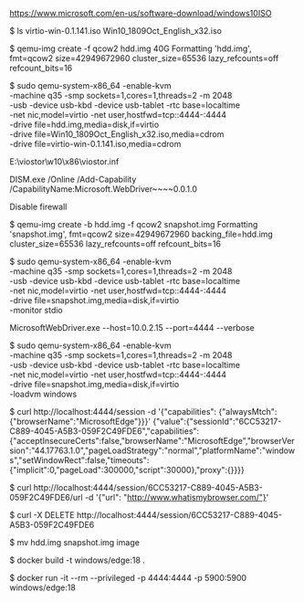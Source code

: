 
https://www.microsoft.com/en-us/software-download/windows10ISO


$ ls
virtio-win-0.1.141.iso  Win10_1809Oct_English_x32.iso

$ qemu-img create -f qcow2 hdd.img 40G
Formatting 'hdd.img', fmt=qcow2 size=42949672960 cluster_size=65536 lazy_refcounts=off refcount_bits=16

$ sudo qemu-system-x86_64 -enable-kvm \
        -machine q35 -smp sockets=1,cores=1,threads=2 -m 2048 \
        -usb -device usb-kbd -device usb-tablet -rtc base=localtime \
        -net nic,model=virtio -net user,hostfwd=tcp::4444-:4444 \
        -drive file=hdd.img,media=disk,if=virtio \
        -drive file=Win10_1809Oct_English_x32.iso,media=cdrom \
        -drive file=virtio-win-0.1.141.iso,media=cdrom 

E:\viostor\w10\x86\viostor.inf

DISM.exe /Online /Add-Capability /CapabilityName:Microsoft.WebDriver~~~~0.0.1.0

Disable firewall

$ qemu-img create -b hdd.img -f qcow2 snapshot.img
Formatting 'snapshot.img', fmt=qcow2 size=42949672960 backing_file=hdd.img cluster_size=65536 lazy_refcounts=off refcount_bits=16

$ sudo qemu-system-x86_64 -enable-kvm \
        -machine q35 -smp sockets=1,cores=1,threads=2 -m 2048 \
        -usb -device usb-kbd -device usb-tablet -rtc base=localtime \
        -net nic,model=virtio -net user,hostfwd=tcp::4444-:4444 \
        -drive file=snapshot.img,media=disk,if=virtio \
        -monitor stdio

MicrosoftWebDriver.exe --host=10.0.2.15 --port=4444 --verbose

$ sudo qemu-system-x86_64 -enable-kvm \
        -machine q35 -smp sockets=1,cores=1,threads=2 -m 2048 \
        -usb -device usb-kbd -device usb-tablet -rtc base=localtime \
        -net nic,model=virtio -net user,hostfwd=tcp::4444-:4444 \
        -drive file=snapshot.img,media=disk,if=virtio \
        -loadvm windows

$ curl http://localhost:4444/session -d  '{"capabilities": {"alwaysMtch": {"browserName":"MicrosoftEdge"}}}'
{"value":{"sessionId":"6CC53217-C889-4045-A5B3-059F2C49FDE6","capabilities":{"acceptInsecureCerts":false,"browserName":"MicrosoftEdge","browserVersion":"44.17763.1.0","pageLoadStrategy":"normal","platformName":"windows","setWindowRect":false,"timeouts":{"implicit":0,"pageLoad":300000,"script":30000},"proxy":{}}}}

$ curl http://localhost:4444/session/6CC53217-C889-4045-A5B3-059F2C49FDE6/url -d  '{"url": "http://www.whatismybrowser.com/"}'

$ curl -X DELETE http://localhost:4444/session/6CC53217-C889-4045-A5B3-059F2C49FDE6

$ mv hdd.img snapshot.img image

$ docker build -t windows/edge:18 .

$ docker run -it --rm --privileged -p 4444:4444 -p 5900:5900 windows/edge:18

